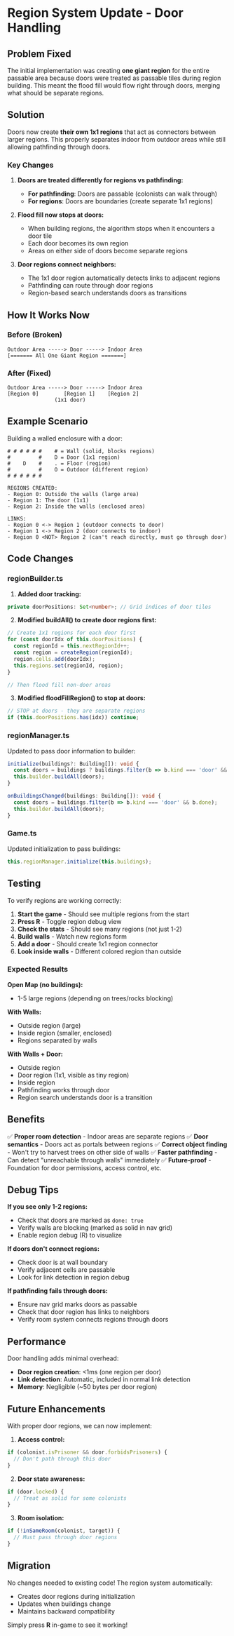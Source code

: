 # Region System Update - Door Handling

## Problem Fixed

The initial implementation was creating **one giant region** for the entire passable area because doors were treated as passable tiles during region building. This meant the flood fill would flow right through doors, merging what should be separate regions.

## Solution

Doors now create **their own 1x1 regions** that act as connectors between larger regions. This properly separates indoor from outdoor areas while still allowing pathfinding through doors.

### Key Changes

1. **Doors are treated differently for regions vs pathfinding:**
   - **For pathfinding**: Doors are passable (colonists can walk through)
   - **For regions**: Doors are boundaries (create separate 1x1 regions)

2. **Flood fill now stops at doors:**
   - When building regions, the algorithm stops when it encounters a door tile
   - Each door becomes its own region
   - Areas on either side of doors become separate regions

3. **Door regions connect neighbors:**
   - The 1x1 door region automatically detects links to adjacent regions
   - Pathfinding can route through door regions
   - Region-based search understands doors as transitions

## How It Works Now

### Before (Broken)
```
Outdoor Area -----> Door -----> Indoor Area
[======= All One Giant Region =======]
```

### After (Fixed)
```
Outdoor Area -----> Door -----> Indoor Area
[Region 0]        [Region 1]    [Region 2]
               (1x1 door)
```

## Example Scenario

Building a walled enclosure with a door:

```
# # # # # #    # = Wall (solid, blocks regions)
#         #    D = Door (1x1 region)  
#    D    #    . = Floor (region)
#         #    O = Outdoor (different region)
# # # # # #

REGIONS CREATED:
- Region 0: Outside the walls (large area)
- Region 1: The door (1x1)
- Region 2: Inside the walls (enclosed area)

LINKS:
- Region 0 <-> Region 1 (outdoor connects to door)
- Region 1 <-> Region 2 (door connects to indoor)
- Region 0 <NOT> Region 2 (can't reach directly, must go through door)
```

## Code Changes

### regionBuilder.ts

1. **Added door tracking:**
```typescript
private doorPositions: Set<number>; // Grid indices of door tiles
```

2. **Modified buildAll() to create door regions first:**
```typescript
// Create 1x1 regions for each door first
for (const doorIdx of this.doorPositions) {
  const regionId = this.nextRegionId++;
  const region = createRegion(regionId);
  region.cells.add(doorIdx);
  this.regions.set(regionId, region);
}

// Then flood fill non-door areas
```

3. **Modified floodFillRegion() to stop at doors:**
```typescript
// STOP at doors - they are separate regions
if (this.doorPositions.has(idx)) continue;
```

### regionManager.ts

Updated to pass door information to builder:

```typescript
initialize(buildings?: Building[]): void {
  const doors = buildings ? buildings.filter(b => b.kind === 'door' && b.done) : [];
  this.builder.buildAll(doors);
}

onBuildingsChanged(buildings: Building[]): void {
  const doors = buildings.filter(b => b.kind === 'door' && b.done);
  this.builder.buildAll(doors);
}
```

### Game.ts

Updated initialization to pass buildings:

```typescript
this.regionManager.initialize(this.buildings);
```

## Testing

To verify regions are working correctly:

1. **Start the game** - Should see multiple regions from the start
2. **Press R** - Toggle region debug view
3. **Check the stats** - Should see many regions (not just 1-2)
4. **Build walls** - Watch new regions form
5. **Add a door** - Should create 1x1 region connector
6. **Look inside walls** - Different colored region than outside

### Expected Results

**Open Map (no buildings):**
- 1-5 large regions (depending on trees/rocks blocking)

**With Walls:**
- Outside region (large)
- Inside region (smaller, enclosed)
- Regions separated by walls

**With Walls + Door:**
- Outside region
- Door region (1x1, visible as tiny region)
- Inside region
- Pathfinding works through door
- Region search understands door is a transition

## Benefits

✅ **Proper room detection** - Indoor areas are separate regions
✅ **Door semantics** - Doors act as portals between regions
✅ **Correct object finding** - Won't try to harvest trees on other side of walls
✅ **Faster pathfinding** - Can detect "unreachable through walls" immediately
✅ **Future-proof** - Foundation for door permissions, access control, etc.

## Debug Tips

**If you see only 1-2 regions:**
- Check that doors are marked as `done: true`
- Verify walls are blocking (marked as solid in nav grid)
- Enable region debug (R) to visualize

**If doors don't connect regions:**
- Check door is at wall boundary
- Verify adjacent cells are passable
- Look for link detection in region debug

**If pathfinding fails through doors:**
- Ensure nav grid marks doors as passable
- Check that door region has links to neighbors
- Verify room system connects regions through doors

## Performance

Door handling adds minimal overhead:
- **Door region creation**: <1ms (one region per door)
- **Link detection**: Automatic, included in normal link detection
- **Memory**: Negligible (~50 bytes per door region)

## Future Enhancements

With proper door regions, we can now implement:

1. **Access control:**
```typescript
if (colonist.isPrisoner && door.forbidsPrisoners) {
  // Don't path through this door
}
```

2. **Door state awareness:**
```typescript
if (door.locked) {
  // Treat as solid for some colonists
}
```

3. **Room isolation:**
```typescript
if (!inSameRoom(colonist, target)) {
  // Must pass through door regions
}
```

## Migration

No changes needed to existing code! The region system automatically:
- Creates door regions during initialization
- Updates when buildings change
- Maintains backward compatibility

Simply press **R** in-game to see it working!
